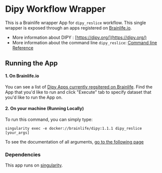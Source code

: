 # Dipy Workflow Wrapper

This is a Brainlife wrapper App for `dipy_reslice` workflow. This single wrapper is exposed through an apps registered on [Brainlife.io](https://brainlife.io).

- More information about DIPY : [https://dipy.org/](https://dipy.org/)
- More information about the command line `dipy_reslice`: [Command line Reference](https://dipy.org/documentation/latest/reference_cmd/dipy_reslice/)

## Running the App

#### 1. On Brainlife.io

You can see a list of [Dipy Apps currently regsitered on Brainlife](https://brainlife.io/apps#dipy). Find the App that you'd like to run and click "Execute" tab to specify dataset that you'd like to run the App on.

#### 2. On  your machine (Running Locally)

To run this command, you can simply type:

`singularity exec -e docker://brainlife/dipy:1.1.1 dipy_reslice [your_args]`

To see the documentation of all arguments, [go to the following page](https://dipy.org/documentation/1.1.1./reference_cmd/dipy_reslice/)

### Dependencies

This app runs on [singularity](https://www.sylabs.io/singularity/).
